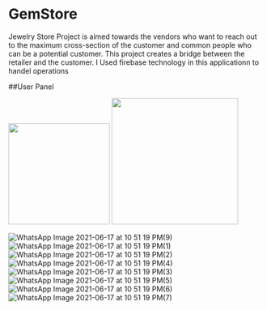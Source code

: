 # GemStore
Jewelry Store Project is aimed towards the vendors who want to reach out to the maximum  cross-section of the customer and common people who can be a potential customer. 
This  project creates a bridge between the retailer and the customer. I Used firebase technology in this applicationn to handel operations

##User Panel

<img src="https://user-images.githubusercontent.com/71471346/124326798-8787b400-dba0-11eb-9e7b-aa8ddb9cb402.jpeg" width="200">
<img src="https://user-images.githubusercontent.com/71471346/124326806-89ea0e00-dba0-11eb-9cf4-7ec531127c69.jpeg" width="250">

![WhatsApp Image 2021-06-17 at 10 51 19 PM(9)](https://user-images.githubusercontent.com/71471346/124326811-8bb3d180-dba0-11eb-8c95-b3929d24d67d.jpeg)
![WhatsApp Image 2021-06-17 at 10 51 19 PM(1)](https://user-images.githubusercontent.com/71471346/124326814-8d7d9500-dba0-11eb-976b-2369ab5629c7.jpeg)
![WhatsApp Image 2021-06-17 at 10 51 19 PM(2)](https://user-images.githubusercontent.com/71471346/124326820-8eaec200-dba0-11eb-8fd5-76a2e50a9665.jpeg)
![WhatsApp Image 2021-06-17 at 10 51 19 PM(4)](https://user-images.githubusercontent.com/71471346/124326837-92dadf80-dba0-11eb-8796-68ca2c5d4bfa.jpeg)
![WhatsApp Image 2021-06-17 at 10 51 19 PM(3)](https://user-images.githubusercontent.com/71471346/124326839-94a4a300-dba0-11eb-9f5a-59470dd97454.jpeg)
![WhatsApp Image 2021-06-17 at 10 51 19 PM(5)](https://user-images.githubusercontent.com/71471346/124326846-979f9380-dba0-11eb-83a8-fc076c64d20d.jpeg)
![WhatsApp Image 2021-06-17 at 10 51 19 PM(6)](https://user-images.githubusercontent.com/71471346/124326852-99695700-dba0-11eb-84a6-4d292c55a561.jpeg)
![WhatsApp Image 2021-06-17 at 10 51 19 PM(7)](https://user-images.githubusercontent.com/71471346/124326857-9b331a80-dba0-11eb-8d59-bf9a28d39bab.jpeg)
